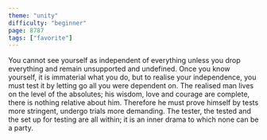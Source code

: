 ```yaml
---
theme: "unity"
difficulty: "beginner"
page: 8787
tags: ["favorite"]
---
```


You cannot see yourself as independent of everything unless you drop everything and remain unsupported and undefined. Once you know yourself, it is immaterial what you do, but to realise your independence, you must test it by letting go all you were dependent on. The realised man lives on the level of the absolutes; his wisdom, love and courage are complete, there is nothing relative about him. Therefore he must prove himself by tests more stringent, undergo trials more demanding. The tester, the tested and the set up for testing are all within; it is an inner drama to which none can be a party.